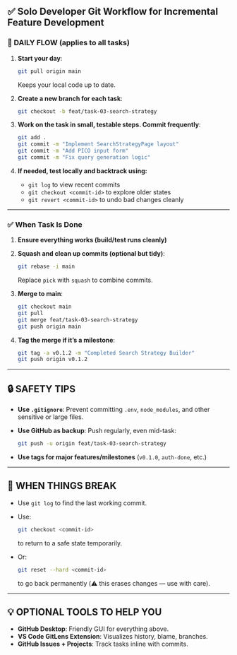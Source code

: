 ## ✅ **Solo Developer Git Workflow for Incremental Feature Development**

### 🔁 DAILY FLOW (applies to all tasks)

1. **Start your day**:

   ```bash
   git pull origin main
   ```

   Keeps your local code up to date.

2. **Create a new branch for each task**:

   ```bash
   git checkout -b feat/task-03-search-strategy
   ```

3. **Work on the task in small, testable steps. Commit frequently**:

   ```bash
   git add .
   git commit -m "Implement SearchStrategyPage layout"
   git commit -m "Add PICO input form"
   git commit -m "Fix query generation logic"
   ```

4. **If needed, test locally and backtrack using:**

   * `git log` to view recent commits
   * `git checkout <commit-id>` to explore older states
   * `git revert <commit-id>` to undo bad changes cleanly

---

### ✅ **When Task Is Done**

1. **Ensure everything works (build/test runs cleanly)**

2. **Squash and clean up commits (optional but tidy)**:

   ```bash
   git rebase -i main
   ```

   Replace `pick` with `squash` to combine commits.

3. **Merge to main**:

   ```bash
   git checkout main
   git pull
   git merge feat/task-03-search-strategy
   git push origin main
   ```

4. **Tag the merge if it’s a milestone**:

   ```bash
   git tag -a v0.1.2 -m "Completed Search Strategy Builder"
   git push origin v0.1.2
   ```

---

## 🔒 SAFETY TIPS

* **Use `.gitignore`**: Prevent committing `.env`, `node_modules`, and other sensitive or large files.
* **Use GitHub as backup**: Push regularly, even mid-task:

  ```bash
  git push -u origin feat/task-03-search-strategy
  ```
* **Use tags for major features/milestones** (`v0.1.0`, `auth-done`, etc.)

---

## 🚨 WHEN THINGS BREAK

* Use `git log` to find the last working commit.
* Use:

  ```bash
  git checkout <commit-id>
  ```

  to return to a safe state temporarily.
* Or:

  ```bash
  git reset --hard <commit-id>
  ```

  to go back permanently (⚠️ this erases changes — use with care).

---

## 💡 OPTIONAL TOOLS TO HELP YOU

* **GitHub Desktop**: Friendly GUI for everything above.
* **VS Code GitLens Extension**: Visualizes history, blame, branches.
* **GitHub Issues + Projects**: Track tasks inline with commits.
